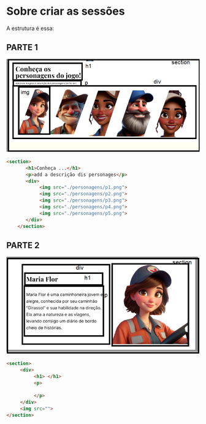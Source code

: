 # Sobre criar as sessões

A estrutura é essa:

## PARTE 1

![LEIAME/parte1.png](LEIAME/parte1.png)

```html
<section>
       <h1>Conheça ...</h1>
       <p>add a descrição dis personages</p>
       <div>
            <img src="./personagens/p1.png">
            <img src="./personagens/p2.png">
            <img src="./personagens/p3.png">
            <img src="./personagens/p4.png">
            <img src="./personagens/p5.png">
       </div>
    </section>
```

## PARTE 2

![LEIAME/parte2.png](LEIAME/parte2.png)


```html
<section>
     <div>
          <h1> </h1>
          <p> 

          </p>
     </div>
     <img src="">
</section>
```